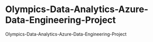 # Olympics-Data-Analytics-Azure-Data-Engineering-Project
Olympics-Data-Analytics-Azure-Data-Engineering-Project
